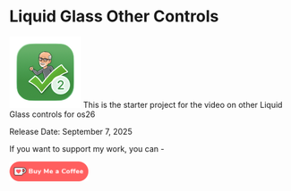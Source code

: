 # Liquid Glass Other Controls

![AppIcon128](Images/AppIcon128.png) This is the starter project for the video on other Liquid Glass controls for os26

Release Date: September 7, 2025

If you want to support my work, you can - </br>

<a href='https://ko-fi.com/Z8Z22WRVG' target='_blank'><img height='36' style='border:0px;height:36px;' src='Images/kofi3.png' border='0' alt='Buy Me a Coffee at ko-fi.com' /></a>

